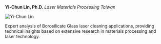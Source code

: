 **Yi-Chun Lin, Ph.D.**
*Laser Materials Processing*
*Taiwan*

![Yi-Chun Lin](/images/author/yi-chun-lin.jpg)

Expert analysis of Borosilicate Glass laser cleaning applications, providing technical insights based on extensive research in materials processing and laser technology.
